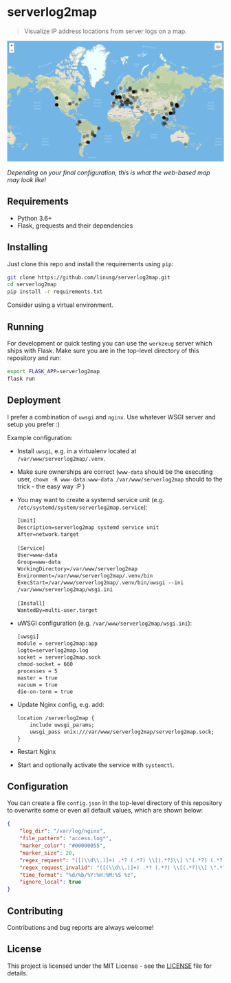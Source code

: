 # serverlog2map
> Visualize IP address locations from server logs on a map.

![Example map](map.png)

*Depending on your final configuration, this is what the web-based map may look like!*

## Requirements

- Python 3.6+
- Flask, grequests and their dependencies

## Installing

Just clone this repo and install the requirements using `pip`:

```bash
git clone https://github.com/linusg/serverlog2map.git
cd serverlog2map
pip install -r requirements.txt
```

Consider using a virtual environment.

## Running

For development or quick testing you can use the `werkzeug` server which ships with Flask. Make sure you are in the
top-level directory of this repository and run:

```bash
export FLASK_APP=serverlog2map
flask run
```

## Deployment

I prefer a combination of `uwsgi` and `nginx`. Use whatever WSGI server and setup you prefer :)

Example configuration:

- Install `uwsgi`, e.g. in a virtualenv located at `/var/www/serverlog2map/.venv`.
- Make sure ownerships are correct (`www-data` should be the executing user, 
  `chown -R www-data:www-data /var/www/serverlog2map` should to the trick - the easy way :P ) 
- You may want to create a systemd service unit (e.g. `/etc/systemd/system/serverlog2map.service`):

    ```
    [Unit]
    Description=serverlog2map systemd service unit
    After=network.target
    
    [Service]
    User=www-data
    Group=www-data
    WorkingDirectory=/var/www/serverlog2map
    Environment=/var/www/serverlog2map/.venv/bin
    ExecStart=/var/www/serverlog2map/.venv/bin/uwsgi --ini /var/www/serverlog2map/wsgi.ini
    
    [Install]
    WantedBy=multi-user.target
    ```
- uWSGI configuration (e.g. `/var/www/serverlog2map/wsgi.ini`):

    ```
    [uwsgi]
    module = serverlog2map:app
    logto=serverlog2map.log
    socket = serverlog2map.sock
    chmod-socket = 660
    processes = 5
    master = true
    vacuum = true
    die-on-term = true
    ```
- Update Nginx config, e.g. add:

    ```
    location /serverlog2map {
        include uwsgi_params;
        uwsgi_pass unix:///var/www/serverlog2map/serverlog2map.sock;
    }
    ```
- Restart Nginx
- Start and optionally activate the service with `systemctl`.

## Configuration

You can create a file `config.json` in the top-level directory of this repository to overwrite some or even all default
values, which are shown below:

```json
{
    "log_dir": "/var/log/nginx",
    "file_pattern": "access.log*",
    "marker_color": "#00000055",
    "marker_size": 20,
    "regex_request": "([(\\d\\.)]+) .*? (.*?) \\[(.*?)\\] \"(.*?) (.*?) (.*?)\" (\\d+) (\\d+)(?: \"(.*?)\" \"(.*?)\")?",
    "regex_request_invalid": "([(\\d\\.)]+) .*? (.*?) \\[(.*?)\\] \".*?\" (\\d+) (\\d+)(?: \"(.*?)\" \"(.*?)\")?",
    "time_format": "%d/%b/%Y:%H:%M:%S %z",
    "ignore_local": true
}
```

## Contributing

Contributions and bug reports are always welcome!

## License

This project is licensed under the MIT License - see the [LICENSE](LICENSE) file for details.
